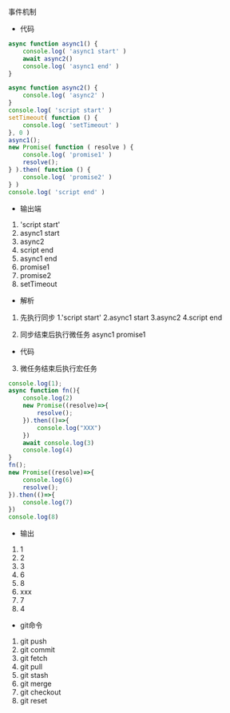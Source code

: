事件机制
- 代码
```js
async function async1() {
    console.log( 'async1 start' )
    await async2()
    console.log( 'async1 end' )
}

async function async2() {
    console.log( 'async2' )
}
console.log( 'script start' )
setTimeout( function () {
    console.log( 'setTimeout' )
}, 0 )
async1();
new Promise( function ( resolve ) {
    console.log( 'promise1' )
    resolve();
} ).then( function () {
    console.log( 'promise2' )
} )
console.log( 'script end' )


```
- 输出端
1. 'script start'
2. async1 start
3. async2
4. script end
5. async1 end
6. promise1
7. promise2
8. setTimeout

- 解析
1. 先执行同步 1.'script start'
2.async1 start
3.async2
4.script end

2. 同步结束后执行微任务 async1 promise1
- 代码
3. 微任务结束后执行宏任务
```js
console.log(1);
async function fn(){
    console.log(2)
    new Promise((resolve)=>{
        resolve();
    }).then(()=>{
        console.log("XXX")
    })
    await console.log(3)
    console.log(4)
}
fn();
new Promise((resolve)=>{
    console.log(6)
    resolve();
}).then(()=>{
    console.log(7)
})
console.log(8)

```

- 输出

1. 1
2. 2
3. 3
4. 6
5. 8
6. xxx
7. 7
8. 4


- git命令

1. git push
2. git commit
3. git fetch
4. git pull
5. git stash
6. git merge
7. git checkout
8. git reset

